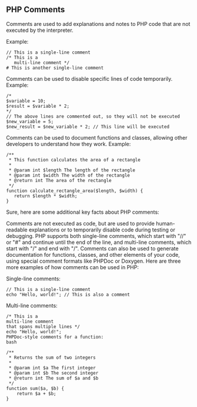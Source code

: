 ## PHP Comments 
Comments are used to add explanations and notes to PHP code that are not executed by the interpreter.

Example:

``` 
// This is a single-line comment
/* This is a 
   multi-line comment */
# This is another single-line comment
```
Comments can be used to disable specific lines of code temporarily.
Example:

```
/*
$variable = 10;
$result = $variable * 2;
*/
// The above lines are commented out, so they will not be executed
$new_variable = 5;
$new_result = $new_variable * 2; // This line will be executed
```

Comments can be used to document functions and classes, allowing other developers to understand how they work.
Example:

```
/**
 * This function calculates the area of a rectangle
 * 
 * @param int $length The length of the rectangle
 * @param int $width The width of the rectangle
 * @return int The area of the rectangle
 */
function calculate_rectangle_area($length, $width) {
   return $length * $width;
}
```



Sure, here are some additional key facts about PHP comments:

Comments are not executed as code, but are used to provide human-readable explanations or to temporarily disable code during testing or debugging.
PHP supports both single-line comments, which start with "//" or "#" and continue until the end of the line, and multi-line comments, which start with "/" and end with "/".
Comments can also be used to generate documentation for functions, classes, and other elements of your code, using special comment formats like PHPDoc or Doxygen.
Here are three more examples of how comments can be used in PHP:

Single-line comments:
```
// This is a single-line comment
echo "Hello, world!"; // This is also a comment
```

Multi-line comments:

```
/* This is a
multi-line comment
that spans multiple lines */
echo "Hello, world!";
PHPDoc-style comments for a function:
bash
```

```
/**
 * Returns the sum of two integers
 *
 * @param int $a The first integer
 * @param int $b The second integer
 * @return int The sum of $a and $b
 */
function sum($a, $b) {
    return $a + $b;
}

```


